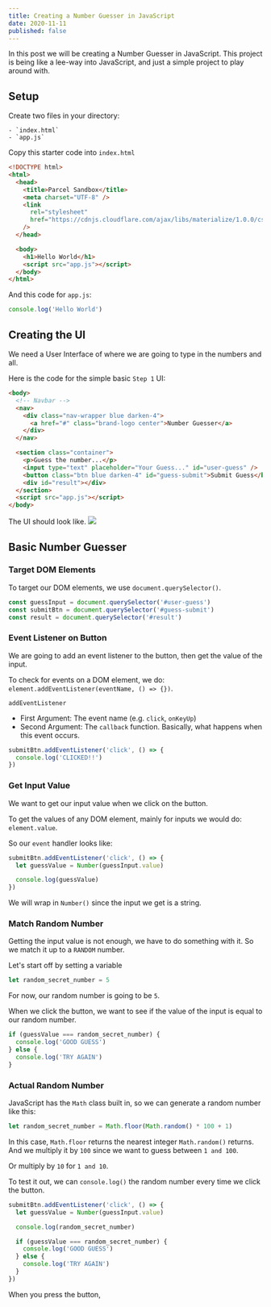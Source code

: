 ```yaml
---
title: Creating a Number Guesser in JavaScript
date: 2020-11-11
published: false
---
```


In this post we will be creating a Number Guesser in JavaScript. This project is being like a lee-way into JavaScript, and just a simple project to play around with.

## Setup

Create two files in your directory:

    - `index.html`
    - `app.js`

Copy this starter code into `index.html`

```html
<!DOCTYPE html>
<html>
  <head>
    <title>Parcel Sandbox</title>
    <meta charset="UTF-8" />
    <link
      rel="stylesheet"
      href="https://cdnjs.cloudflare.com/ajax/libs/materialize/1.0.0/css/materialize.min.css"
    />
  </head>

  <body>
    <h1>Hello World</h1>
    <script src="app.js"></script>
  </body>
</html>
```

And this code for `app.js`:

```js
console.log('Hello World')
```

## Creating the UI

We need a User Interface of where we are going to type in the numbers and all.

Here is the code for the simple basic `Step 1` UI:

```html
<body>
  <!-- Navbar -->
  <nav>
    <div class="nav-wrapper blue darken-4">
      <a href="#" class="brand-logo center">Number Guesser</a>
    </div>
  </nav>

  <section class="container">
    <p>Guess the number...</p>
    <input type="text" placeholder="Your Guess..." id="user-guess" />
    <button class="btn blue darken-4" id="guess-submit">Submit Guess</button>
    <div id="result"></div>
  </section>
  <script src="app.js"></script>
</body>
```

The UI should look like.
![](https://i.imgur.com/bfzW0qI.png)

## Basic Number Guesser

### Target DOM Elements

To target our DOM elements, we use `document.querySelector()`.

```js
const guessInput = document.querySelector('#user-guess')
const submitBtn = document.querySelector('#guess-submit')
const result = document.querySelector('#result')
```

### Event Listener on Button

We are going to add an event listener to the button, then get the value of the input.

To check for events on a DOM element, we do: `element.addEventListener(eventName, () => {})`.

`addEventListener`

- First Argument: The event name (e.g. `click`, `onKeyUp`)
- Second Argument: The `callback` function. Basically, what happens when this event occurs.

```js
submitBtn.addEventListener('click', () => {
  console.log('CLICKED!!')
})
```

### Get Input Value

We want to get our input value when we click on the button.

To get the values of any DOM element, mainly for inputs we would do: `element.value`.

So our `event` handler looks like:

```js
submitBtn.addEventListener('click', () => {
  let guessValue = Number(guessInput.value)

  console.log(guessValue)
})
```

We will wrap in `Number()` since the input we get is a string.

### Match Random Number

Getting the input value is not enough, we have to do something with it. So we match it up to a `RANDOM` number.

Let's start off by setting a variable

```js
let random_secret_number = 5
```

For now, our random number is going to be `5`.

When we click the button, we want to see if the value of the input is equal to our random number.

```js
if (guessValue === random_secret_number) {
  console.log('GOOD GUESS')
} else {
  console.log('TRY AGAIN')
}
```

### Actual Random Number

JavaScript has the `Math` class built in, so we can generate a random number like this:

```js
let random_secret_number = Math.floor(Math.random() * 100 + 1)
```

In this case, `Math.floor` returns the nearest integer `Math.random()` returns. And we multiply it by `100` since we want to guess between `1 and 100`.

Or multiply by `10` for `1 and 10`.

To test it out, we can `console.log()` the random number every time we click the button.

```js
submitBtn.addEventListener('click', () => {
  let guessValue = Number(guessInput.value)

  console.log(random_secret_number)

  if (guessValue === random_secret_number) {
    console.log('GOOD GUESS')
  } else {
    console.log('TRY AGAIN')
  }
})
```

When you press the button,
